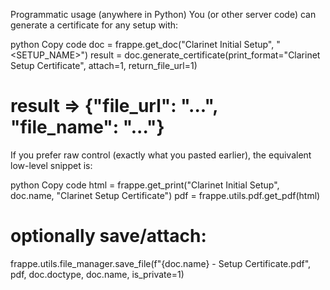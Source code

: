 Programmatic usage (anywhere in Python)
You (or other server code) can generate a certificate for any setup with:

python
Copy code
doc = frappe.get_doc("Clarinet Initial Setup", "<SETUP_NAME>")
result = doc.generate_certificate(print_format="Clarinet Setup Certificate", attach=1, return_file_url=1)

# result => {"file_url": "...", "file_name": "..."}

If you prefer raw control (exactly what you pasted earlier), the equivalent low-level snippet is:

python
Copy code
html = frappe.get_print("Clarinet Initial Setup", doc.name, "Clarinet Setup Certificate")
pdf = frappe.utils.pdf.get_pdf(html)

# optionally save/attach:

frappe.utils.file_manager.save_file(f"{doc.name} - Setup Certificate.pdf", pdf, doc.doctype, doc.name, is_private=1)
